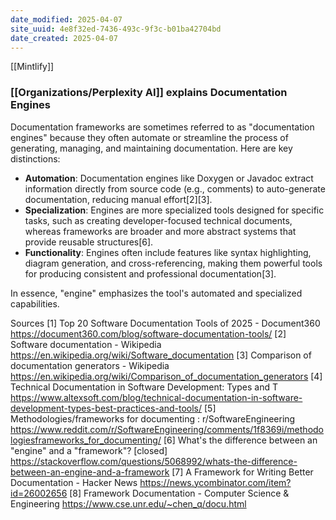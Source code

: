```yaml
---
date_modified: 2025-04-07
site_uuid: 4e8f32ed-7436-493c-9f3c-b01ba42704bd
date_created: 2025-04-07
---
```


[[Mintlify]]

### [[Organizations/Perplexity AI]] explains Documentation Engines
Documentation frameworks are sometimes referred to as "documentation engines" because they often automate or streamline the process of generating, managing, and maintaining documentation. Here are key distinctions:

- **Automation**: Documentation engines like Doxygen or Javadoc extract information directly from source code (e.g., comments) to auto-generate documentation, reducing manual effort[2][3].
- **Specialization**: Engines are more specialized tools designed for specific tasks, such as creating developer-focused technical documents, whereas frameworks are broader and more abstract systems that provide reusable structures[6].
- **Functionality**: Engines often include features like syntax highlighting, diagram generation, and cross-referencing, making them powerful tools for producing consistent and professional documentation[3].

In essence, "engine" emphasizes the tool's automated and specialized capabilities.

Sources
[1] Top 20 Software Documentation Tools of 2025 - Document360 https://document360.com/blog/software-documentation-tools/
[2] Software documentation - Wikipedia https://en.wikipedia.org/wiki/Software_documentation
[3] Comparison of documentation generators - Wikipedia https://en.wikipedia.org/wiki/Comparison_of_documentation_generators
[4] Technical Documentation in Software Development: Types and T https://www.altexsoft.com/blog/technical-documentation-in-software-development-types-best-practices-and-tools/
[5] Methodologies/frameworks for documenting : r/SoftwareEngineering https://www.reddit.com/r/SoftwareEngineering/comments/1f8369i/methodologiesframeworks_for_documenting/
[6] What's the difference between an "engine" and a "framework"? [closed] https://stackoverflow.com/questions/5068992/whats-the-difference-between-an-engine-and-a-framework
[7] A Framework for Writing Better Documentation - Hacker News https://news.ycombinator.com/item?id=26002656
[8] Framework Documentation - Computer Science & Engineering https://www.cse.unr.edu/~chen_q/docu.html